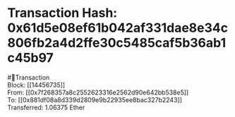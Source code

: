 
Transaction Hash: 0x61d5e08ef61b042af331dae8e34c806fb2a4d2ffe30c5485caf5b36ab1c45b97
====================================================================================
  
#💸Transaction  
Block: [[14456735]]  
From: [[0x7f268357a8c2552623316e2562d90e642bb538e5]]  
To: [[0x881df08a8d339d2809e9b22935ee8bac327b2243]]  
Transferred: 1.06375 Ether